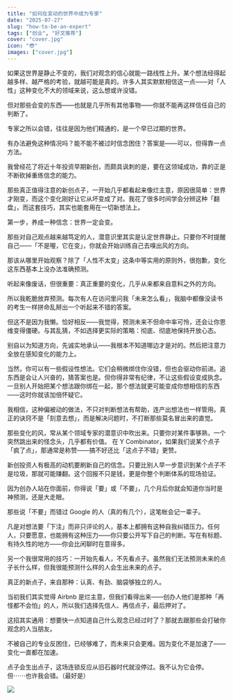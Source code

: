 ```yaml
---
title: "如何在变动的世界中成为专家"
date: "2025-07-27"
slug: "how-to-be-an-expert"
tags: ["创业", "好文推荐"]
cover: "cover.jpg"
icon: "😎"
images: ["cover.jpg"]
---
```

如果这世界是静止不变的，我们对观念的信心就能一路线性上升。某个想法经得起越多样、越严格的考验，就越可能是真的。许多人其实默默相信这一点——对「人性」这种变化不大的领域来说，这么想或许没错。



但对那些会变的东西——也就是几乎所有其他事物——你就不能再这样信任自己的判断了。



专家之所以会错，往往是因为他们精通的，是一个早已过期的世界。



有办法避免这种情况吗？能不能不被过时信念困住？答案是——可以，但得靠一点方法。



我曾经花了将近十年投资早期新创，而颇具讽刺的是，要在这领域成功，靠的正是不断砍掉重练信念的能力。



那些真正值得注意的新创点子，一开始几乎都看起来像烂主意，原因很简单：世界才刚变，而这个变化刚好让它从坏变成了对。我花了很多时间学会分辨这种「翻盘」，而这套技巧，其实也能套用在一切新想法上。



第一步，养成一种信念：世界一定会变。



那些对自己观点越来越笃定的人，潜意识里其实是认定世界静止。只要你不时提醒自己——「不是喔，它在变」，你就会开始训练自己去嗅出风的方向。



那该从哪里开始观察？除了「人性不太变」这条中等实用的原则外，很抱歉，变化这东西基本上没办法准确预测。



听起来像废话，但很重要：真正重要的变化，几乎从来都来自意料之外的方向。



所以我乾脆放弃预测。每次有人在访问里问我「未来怎么看」，我脑中都像没读书的考生一样拼命乱掰出一个听起来不错的答案。



但这不是因为我懒。恰好相反——我觉得，预测未来不但命中率可怜，还会让你思维变得僵硬。与其乱猜，不如选择更实际的策略：彻底、彻底地保持开放心态。



别自以为知道方向，先诚实地承认——我根本不知道哪边才是对的。然后把注意力全放在感知变化的能力上。



当然，你可以有一些假设性想法。它们会稍微绑住你没错，但也会驱动你前进。追东西是会让人兴奋的，猜答案也是。但你得非常有纪律，不让这些假设变成执念。
一旦别人开始把某个想法跟你绑在一起，那个想法就更可能变成你想相信的东西——这时你就该加倍怀疑它。



我相信，这种偏被动的做法，不只对判断想法有帮助，连产出想法也一样管用。真正的诀窍不是「刻意去想」，而是解决问题时，不打断那些莫名冒出来的直觉。



那些变化的风，常从某个领域专家的潜意识中吹出来。只要你对某件事够熟，一个突然跳出来的怪念头，几乎都有价值。
在 Y Combinator，如果我们说某个点子「疯了点」，那通常是称赞——搞不好还比「这点子不错」更赞。



新创投资人有极高的动机要刷新自己的信念。只要比别人早一步意识到某个点子不是垃圾，那就可能赚翻。这个回报不只是钱，更是你整个判断体系的现场验证。



因为创办人站在你面前，你得说「要」或「不要」，几个月后你就会知道你当时是神预测，还是大走眼。



那些说「不要」而错过 Google 的人（真的有几个），这笔帐会记一辈子。



凡是对想法要「下注」而非只评论的人，基本上都拥有这种自我纠错压力。任何人，只要愿意，也能拥有这种压力——你只要公开写下自己的判断。写在有标题、有持久性的地方——你会比闲聊时在意得多。



另一个我很常用的技巧：一开始先看人，不先看点子。虽然我们无法预测未来的点子长什么样，但我很能预测什么样的人会生出未来的点子。



真正的新点子，来自那种：认真、有劲、脑袋够独立的人。



当初我们其实觉得 Airbnb 是烂主意，但我们看得出来——创办人他们是那种「再怪都不会怕」的人，所以我们选择先信人、再信点子，最后押对了。



这招其实通用：想要快一点知道自己什么观念已经过时了？那就去跟那些会打破你观念的人当朋友。



不被自己的专业反困住，已经够难了，而未来只会更难。因为变化不是加速了——变化一直都在加速。



点子会生出点子，这场连锁反应从旧石器时代就没停过。我不认为它会停。
但⋯⋯也许我会错。（最好是）




![](https://prod-files-secure.s3.us-west-2.amazonaws.com/112d0858-5090-4d34-a606-b75eb8d65fd2/46476355-9cf3-4e99-9b7a-3531bc426380/1000202064.png?X-Amz-Algorithm=AWS4-HMAC-SHA256&X-Amz-Content-Sha256=UNSIGNED-PAYLOAD&X-Amz-Credential=ASIAZI2LB466Y2HSIGCD%2F20250927%2Fus-west-2%2Fs3%2Faws4_request&X-Amz-Date=20250927T074318Z&X-Amz-Expires=3600&X-Amz-Security-Token=IQoJb3JpZ2luX2VjEBgaCXVzLXdlc3QtMiJGMEQCIFloQGQVSTCmcDhY6lfmA3HcfaA%2BnFP1FQdobz1sWK4pAiAJWB8lX7A1kR0%2BBFVMxFw%2BdZDNmDPnXr%2BN6NX%2B8IPnFyqIBAig%2F%2F%2F%2F%2F%2F%2F%2F%2F%2F8BEAAaDDYzNzQyMzE4MzgwNSIMQLPBXYFp9vhmCei1KtwDHQk%2B25TChtSJ5Iv5bROfOcOHfDEXER%2FfpRhlz521KUPVUhln9DKHH1KEUmiWEnPiJQ8C5dzvAF0Zuf0WSVVC60sUr2s%2Bqh55pNtalrEpDOT%2B6wFoaMx9dcWyoGpXq6siMe5FCeSQtd4GoX1gN4jz5kKbwiffGKIH0KvJOgUX4uRp%2FtirWLePvE26wltdftqRJNsUCn8NwmA61faV9yCOpYv%2B0UTviM5%2BgexqvAfX5r1pgmNQgkpJE9g287dB%2FBNrS58sRS4lmozh8yYT9Sb%2FcMWaCeJw8Z4EI%2B7QFDRb1DpV2SCcORqHo%2FRqhv2cKihivnjdAjVwbKw%2BcwRYtZCBCrzeyoksDfQMK09SLH8Y8iSOFd%2FIGC0HgOQE%2F%2BDTZcUKOM3UcsQ9vKD6wIjsoHx70jf8VooLoBM0dMe6P%2Fi%2B64ASvdwYG0yDm401OzsZEfG43USVf57LBV5b52F463fBQFPu6lDHaA7hbGYiIeFuMtsIjkYoNdrwOXOHFSZKl8hgnAUd0xEtnDqUkvcUIz17LxH%2FdP1cD4Nywd7RAuQEVFqw3AL1HzgfbMdfntooYokaLeNgbHjATjiK6yL3wcC0IPtRv%2Fs%2F48%2FaQAOqAVO7821jdbCA5pdeWGrakbAwyaDexgY6pgGT5UriA9nAyDg4sa0Xn6SaVetD4cgxY98n9TrnOFeUKFZKsPF2wCbrHHX9ELLu8nwL90KGhI8CiEBnUUC2La81NEXHi9QSN8wyaYQEeVx2kXkeIIhH5crZPvyhRT8unAZPD6mGcH9c7Bn2XN%2FHrs%2Fv77FlR3jDfGQeAv4KoL4dzByZx1JcCCOFB3r4ivou%2Bf21unOCZLzOvks1ey6%2BfPUhyPNowdeN&X-Amz-Signature=459c15daddae700e72a5b4af378c9787e5256b5b1d4bc7954376023b15f64697&X-Amz-SignedHeaders=host&x-amz-checksum-mode=ENABLED&x-id=GetObject)


